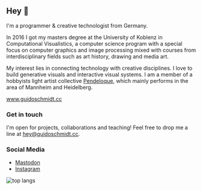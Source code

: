 ## Hey 👋

I'm a programmer & creative technologist from Germany.

In 2016 I got my masters degree at the University of Koblenz in Computational Visualistics, a computer science program with a special focus on computer graphics and image processing mixed with courses from interdisciplinary fields such as art history, drawing and media art.

My interest lies in connecting technology with creative disciplines. I love to build generative visuals and interactive visual systems. I am a member of a hobbyists light artist collective [Pendeloque](https://www.pendeloque.de/), which mainly performs in the area of Mannheim and Heidelberg.


www.guidoschmidt.cc

### Get in touch

I'm open for projects, collaborations and teaching! Feel free to drop me a line at hey@guidoschmidt.cc.

### Social Media
- <a rel="me" href="https://genart.social/@guidoschmidt">Mastodon</a>
- [Instagram](https://www.instagram.com/guidoschmidt.cc/)

![top langs](https://github-readme-stats.vercel.app/api/top-langs/?username=guidoschmidt&hide_progress=true&langs_count=12&theme=gruvbox_light)

